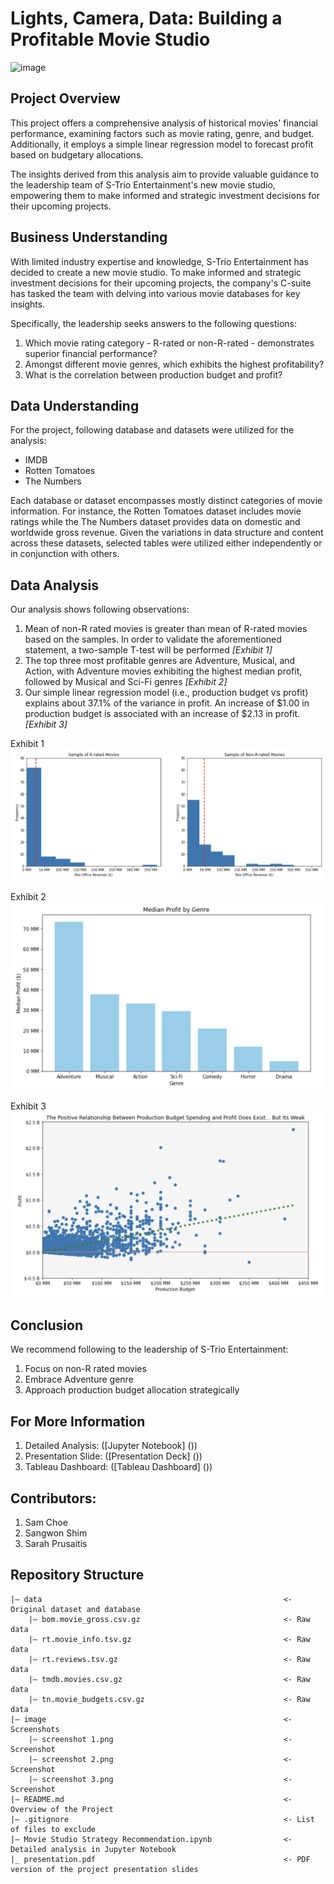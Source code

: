 # Lights, Camera, Data: Building a Profitable Movie Studio

![image](https://cdn.discordapp.com/attachments/1220454419032702979/1222963174245138485/background_image.jpg?ex=66182036&is=6605ab36&hm=ea721a2a737e3dd215bbc3a1811a7102bcd4b3d5ce2f7abe74b778263eba9a81&)

## Project Overview
This project offers a comprehensive analysis of historical movies' financial performance, examining factors such as movie rating, genre, and budget. Additionally, it employs a simple linear regression model to forecast profit based on budgetary allocations.

The insights derived from this analysis aim to provide valuable guidance to the leadership team of S-Trio Entertainment's new movie studio, empowering them to make informed and strategic investment decisions for their upcoming projects.


## Business Understanding
With limited industry expertise and knowledge, S-Trio Entertainment has decided to create a new movie studio. To make informed and strategic investment decisions for their upcoming projects, the company's C-suite has tasked the team with delving into various movie databases for key insights.

Specifically, the leadership seeks answers to the following questions:

1. Which movie rating category - R-rated or non-R-rated - demonstrates superior financial performance?
2. Amongst different movie genres, which exhibits the highest profitability?
3. What is the correlation between production budget and profit?

## Data Understanding
For the project, following database and datasets were utilized for the analysis:

- IMDB
- Rotten Tomatoes
- The Numbers
  
Each database or dataset encompasses mostly distinct categories of movie information. For instance, the Rotten Tomatoes dataset includes movie ratings while the The Numbers dataset provides data on domestic and worldwide gross revenue. Given the variations in data structure and content across these datasets, selected tables were utilized either independently or in conjunction with others.

## Data Analysis
Our analysis shows following observations:

1. Mean of non-R rated movies is greater than mean of R-rated movies based on the samples. In order to validate the aforementioned statement, a two-sample T-test will be performed  *[Exhibit 1]*
2. The top three most profitable genres are Adventure, Musical, and Action, with Adventure movies exhibiting the highest median profit, followed by Musical and Sci-Fi genres  *[Exhibit 2]*
3. Our simple linear regression model (i.e., production budget vs profit) explains about 37.1% of the variance in profit. An increase of $1.00 in production budget is associated with an increase of $2.13 in profit.  *[Exhibit 3]*

Exhibit 1
![image](https://github.com/sangwon224/Movie_Studio_Strategy_Recommendation/blob/main/image/screenshot%201.png)

Exhibit 2
![image](https://github.com/sangwon224/Movie_Studio_Strategy_Recommendation/blob/main/image/screenshot%202.png)

Exhibit 3
![image](https://github.com/sangwon224/Movie_Studio_Strategy_Recommendation/blob/main/image/screenshot%203.png)

## Conclusion
We recommend following to the leadership of S-Trio Entertainment:

1. Focus on non-R rated movies
2. Embrace Adventure genre
3. Approach production budget allocation strategically

## For More Information
1. Detailed Analysis:  ([Jupyter Notebook] ())
2. Presentation Slide: ([Presentation Deck] ())
3. Tableau Dashboard:  ([Tableau Dashboard] ())

## Contributors:
1. Sam Choe
2. Sangwon Shim
3. Sarah Prusaitis

## Repository Structure
```
|— data                                                      <- Original dataset and database
    |— bom.movie_gross.csv.gz                                <- Raw data
    |— rt.movie_info.tsv.gz                                  <- Raw data
    |— rt.reviews.tsv.gz                                     <- Raw data
    |— tmdb.movies.csv.gz                                    <- Raw data
    |— tn.movie_budgets.csv.gz                               <- Raw data
|— image                                                     <- Screenshots
    |— screenshot 1.png                                      <- Screenshot
    |— screenshot 2.png                                      <- Screenshot
    |— screenshot 3.png                                      <- Screenshot
|— README.md                                                 <- Overview of the Project
|— .gitignore                                                <- List of files to exclude
|— Movie Studio Strategy Recommendation.ipynb                <- Detailed analysis in Jupyter Notebook
|_ presentation.pdf                                          <- PDF version of the project presentation slides
```


